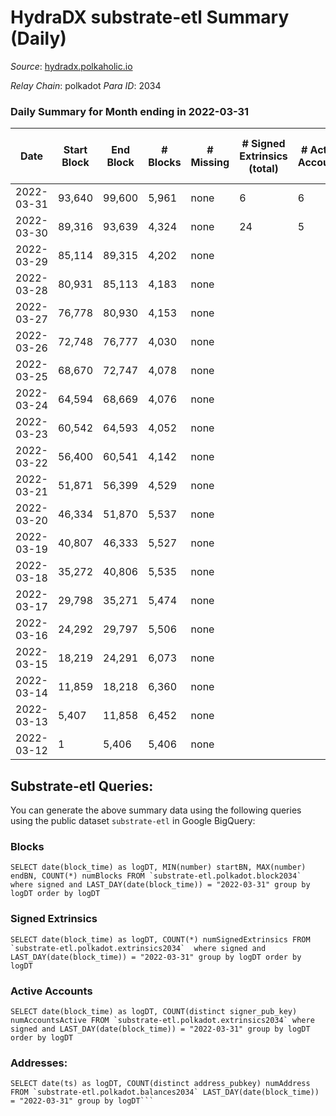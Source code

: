 # HydraDX substrate-etl Summary (Daily)

_Source_: [hydradx.polkaholic.io](https://hydradx.polkaholic.io)

*Relay Chain*: polkadot
*Para ID*: 2034



### Daily Summary for Month ending in 2022-03-31


| Date | Start Block | End Block | # Blocks | # Missing | # Signed Extrinsics (total) | # Active Accounts | # Addresses with Balances | # Events | # Transfers | # XCM Transfers In | # XCM Transfers Out |
| ---- | ----------- | --------- | -------- | --------- | --------------------------- | ----------------- | ------------------------- | -------- | ----------- | ------------------ | ------------------- |
| 2022-03-31 | 93,640 | 99,600 | 5,961 | none | 6 | 6 | 28 | 11,951 |   |   |   |
| 2022-03-30 | 89,316 | 93,639 | 4,324 | none | 24 | 5 | 28 | 8,811 | 21  |   |   |
| 2022-03-29 | 85,114 | 89,315 | 4,202 | none |  |  | 7 | 8,411 |   |   |   |
| 2022-03-28 | 80,931 | 85,113 | 4,183 | none |  |  | 7 | 8,369 |   |   |   |
| 2022-03-27 | 76,778 | 80,930 | 4,153 | none |  |  | 7 | 8,310 |   |   |   |
| 2022-03-26 | 72,748 | 76,777 | 4,030 | none |  |  | 7 | 8,063 |   |   |   |
| 2022-03-25 | 68,670 | 72,747 | 4,078 | none |  |  | 7 | 8,159 |   |   |   |
| 2022-03-24 | 64,594 | 68,669 | 4,076 | none |  |  | 7 | 8,159 |   |   |   |
| 2022-03-23 | 60,542 | 64,593 | 4,052 | none |  |  | 7 | 8,107 |   |   |   |
| 2022-03-22 | 56,400 | 60,541 | 4,142 | none |  |  | 7 | 8,288 |   |   |   |
| 2022-03-21 | 51,871 | 56,399 | 4,529 | none |  |  | 7 | 9,061 |   |   |   |
| 2022-03-20 | 46,334 | 51,870 | 5,537 | none |  |  | 7 | 11,079 |   |   |   |
| 2022-03-19 | 40,807 | 46,333 | 5,527 | none |  |  | 7 | 11,061 |   |   |   |
| 2022-03-18 | 35,272 | 40,806 | 5,535 | none |  |  | 7 | 11,075 |   |   |   |
| 2022-03-17 | 29,798 | 35,271 | 5,474 | none |  |  | 7 | 10,953 |   |   |   |
| 2022-03-16 | 24,292 | 29,797 | 5,506 | none |  |  | 7 | 11,016 |   |   |   |
| 2022-03-15 | 18,219 | 24,291 | 6,073 | none |  |  | 7 | 12,154 |   |   |   |
| 2022-03-14 | 11,859 | 18,218 | 6,360 | none |  |  | 7 | 12,726 |   |   |   |
| 2022-03-13 | 5,407 | 11,858 | 6,452 | none |  |  | 7 | 12,909 |   |   |   |
| 2022-03-12 | 1 | 5,406 | 5,406 | none |  |  | 7 | 10,816 |   |   |   |

## Substrate-etl Queries:
You can generate the above summary data using the following queries using the public dataset `substrate-etl` in Google BigQuery:


### Blocks
```
SELECT date(block_time) as logDT, MIN(number) startBN, MAX(number) endBN, COUNT(*) numBlocks FROM `substrate-etl.polkadot.block2034`  where signed and LAST_DAY(date(block_time)) = "2022-03-31" group by logDT order by logDT
```


### Signed Extrinsics
```
SELECT date(block_time) as logDT, COUNT(*) numSignedExtrinsics FROM `substrate-etl.polkadot.extrinsics2034`  where signed and LAST_DAY(date(block_time)) = "2022-03-31" group by logDT order by logDT
```


### Active Accounts
```
SELECT date(block_time) as logDT, COUNT(distinct signer_pub_key) numAccountsActive FROM `substrate-etl.polkadot.extrinsics2034` where signed and LAST_DAY(date(block_time)) = "2022-03-31" group by logDT order by logDT
```


### Addresses:
```
SELECT date(ts) as logDT, COUNT(distinct address_pubkey) numAddress FROM `substrate-etl.polkadot.balances2034` LAST_DAY(date(block_time)) = "2022-03-31" group by logDT```

